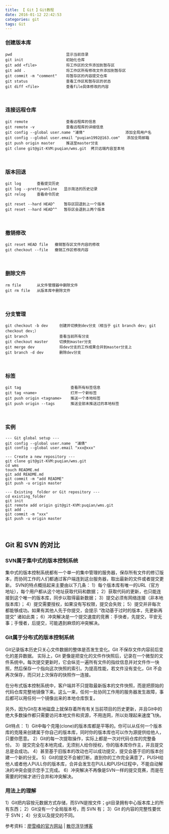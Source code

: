 ```yaml
---
title: 【 Git 】Git教程
date: 2016-01-12 22:42:53
categories: git
tags: Git
---
```

### 创建版本库
```
pwd                        显示当前目录
git init                   初始化仓库
git add <file>             将工作区的文件添加到暂存区
git add .                  将工作区所有修改文件添加到暂存区
git commit -m "comment"    将暂存区的内容提交仓库
git status                 查看工作区和暂存区的状态
git diff <file>            查看file具体修改的内容
```
<br/>

### 连接远程仓库
```
git remote                 查看远程库的信息
git remote -v              查看远程库的详细信息
git config --global user.name "浦倩"                  添加全局用户名
git config --global user.email "puqian1992@163.com"   添加全局邮箱
git push origin master     推送至master分支
git clone git@git-KVM:puqian/wms.git  拷贝远端内容至本地
```
<br/>

### 版本回退
```
git log       查看提交历史
git log --pretty=online   显示简洁的历史记录
git relog     查看命令历史

git reset --hard HEAD^    暂存区回退到上一个版本
git reset --hard HEAD^^   暂存区会退到上两个版本
```
<br/>

### 撤销修改
```
git reset HEAD file   撤销暂存区文件内容的修改
git checkout --file   撤销工作区修改内容
```
<br/>

### 删除文件
```
rm file       从文件管理器中删除文件
git rm file   从版本库中删除文件
```
<br/>

### 分支管理
```
git checkout -b dev     创建并切换到dev分支（相当于 git branch dev; git checkout dev;）
git branch              查看当前所有分支
git checkout master     切换到master分支
git merge dev           将dev分支的工作成果合并到master分支上
git branch -d dev       删除dev分支
```
<br/>

### 标签
```
git tag                      查看所有标签信息
git tag <name>               打开一个新标签
git push origin <tagname>    推送一个本地标签
git push origin --tags       推送全部未推送过的本地标签
```
<br/>

### 实例
```
--- Git global setup ---
git config --global user.name  "浦倩"
git config --global user.email "xxx@xxx"

--- Create a new repository ---
git clone git@git-KVM:puqian/wms.git
cd wms
touch README.md
git add README.md
git commit -m "add README"
git push -u origin master

--- Existing  folder or Git repository ---
cd existing_folder
git init
git remote add origin git@git-KVM:puqian/wms.git
git add .
git commit -m "xxx"
git push -u origin master
```
<br/>

## Git 和 SVN 的对比
### SVN属于集中式的版本控制系统
集中式的版本控制系统都有一个单一的集中管理的服务器，保存所有文件的修订版本，而协同工作的人们都通过客户端连到这台服务器，取出最新的文件或者提交更新。
SVN的特点概括起来主要由以下几条：
1）每个版本库有唯一的URL（官方地址），每个用户都从这个地址获取代码和数据；
2）获取代码的更新，也只能连接到这个唯一的版本库，同步以取得最新数据；
3）提交必须有网络连接（非本地版本库）；
4）提交需要授权，如果没有写权限，提交会失败；
5）提交并非每次都能够成功。如果有其他人先于你提交，会提示 “改动基于过时的版本，先更新再提交” 诸如此类；
6）冲突解决是一个提交速度的竞赛：手快者，先提交，平安无事；手慢者，后提交，可能遇到麻烦的冲突解决。

### Git属于分布式的版本控制系统
Git记录版本历史只关心文件数据的整体是否发生变化。Git 不保存文件内容前后变化的差异数据。
实际上，Git 更像是把变化的文件作快照后，记录在一个微型的文件系统中。每次提交更新时，它会纵览一遍所有文件的指纹信息并对文件作一快照，然后保存一个指向这次快照的索引。为提高性能，若文件没有变化，Git 不会再次保存，而只对上次保存的快照作一连接。

在分布式版本控制系统中，客户端并不只提取最新版本的文件快照，而是把原始的代码仓库完整地镜像下来。这么一来，任何一处协同工作用的服务器发生故障，事后都可以用任何一个镜像出来的本地仓库恢复。

另外，因为Git在本地磁盘上就保存着所有有关当前项目的历史更新，并且Git中的绝大多数操作都只需要访问本地文件和资源，不用连网，所以处理起来速度飞快。

Git特点：
1）Git中每个克隆(clone)的版本库都是平等的。你可以从任何一个版本库的克隆来创建属于你自己的版本库，同时你的版本库也可以作为源提供给他人，只要你愿意。
2）Git的每一次提取操作，实际上都是一次对代码仓库的完整备份。
3）提交完全在本地完成，无须别人给你授权，你的版本库你作主，并且提交总是会成功。
4）甚至基于旧版本的改动也可以成功提交，提交会基于旧的版本创建一个新的分支。
5）Git的提交不会被打断，直到你的工作完全满意了，PUSH给他人或者他人PULL你的版本库，合并会发生在PULL和PUSH过程中，不能自动解决的冲突会提示您手工完成。
6）冲突解决不再像是SVN一样的提交竞赛，而是在需要的时候才进行合并和冲突解决。

### 用法上的理解
1）Git把内容按元数据方式存储，而SVN是按文件；git目录拥有中心版本库上的所有东西；
2）Git没有一个全局版本号，而 SVN 有；
3）Git 的内容的完整性要优于 SVN；
4）分支以及提交的不同。


参考资料：[廖雪峰的官方网站](http://www.liaoxuefeng.com/wiki/0013739516305929606dd18361248578c67b8067c8c017b000) | [散尽浮华博客](http://www.cnblogs.com/kevingrace/p/5904595.html)